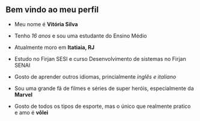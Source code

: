 ## Bem vindo ao meu perfil

- Meu nome é **Vitória Silva**

- Tenho *16 anos* e sou uma estudante do Ensino Médio

- Atualmente moro em **Itatiaia, RJ**

- Estudo no Firjan SESI e curso Desenvolvimento de sistemas no Firjan SENAI

- Gosto de aprender outros idiomas, princialmente *inglês e italiano*

- Sou uma grande fã de filmes e séries de super heróis, especialmente da **Marvel**

- Gosto de todos os tipos de esporte, mas o único que realmente pratico e amo é **vôlei**
